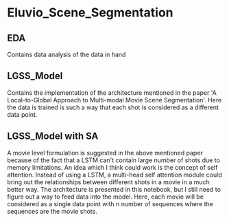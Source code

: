 # Eluvio_Scene_Segmentation

## EDA
Contains data analysis of the data in hand

## LGSS_Model
Contains the implementation of the architecture mentioned in the paper 'A Local-to-Global Approach to Multi-modal Movie Scene Segmentation'. Here the data is trained is such a way that each shot is considered as a different data point.

## LGSS_Model with SA
A movie level formulation is suggested in the above mentioned paper because of the fact that a LSTM can't contain large number of shots due to memory limitations. An idea which I think could work is the concept of self attention. Instead of using a LSTM, a multi-head self attention module could bring out the relationships between different shots in a movie in a much better way. 
The architecture is presented in this notebook, but I still need to figure out a way to feed data into the model.
Here, each movie will be considered as a single data point with n number of sequences where the sequences are the movie shots.
